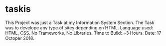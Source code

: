 # taskis

This Project was just a Task at my Information System Section.
The Task was to develope any type of sites depending on HTML.
Language used: HTML, CSS.
No Frameworks, No Libraries.
Time to Build: ~3 Hours. 
Date: 17 Octoper 2018.
